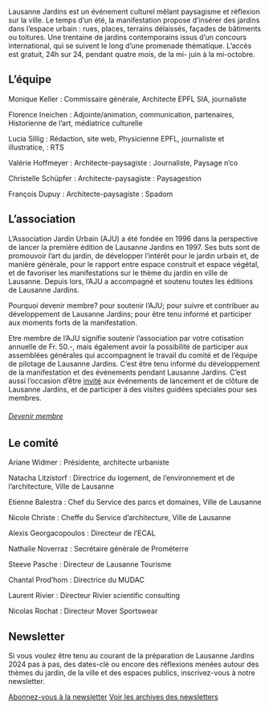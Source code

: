 Lausanne Jardins est un événement culturel mêlant paysagisme et réflexion sur la ville. Le temps d’un été, la manifestation propose d’insérer des jardins dans l’espace urbain : rues, places, terrains délaissés, façades de bâtiments ou toitures. Une trentaine de jardins contemporains issus d’un concours international, qui se suivent le long d’une promenade thématique. L’accès est gratuit, 24h sur 24, pendant quatre mois, de la mi- juin à la mi-octobre.


## L’équipe

Monique Keller 
: Commissaire générale, Architecte EPFL SIA, journaliste

Florence Ineichen
: Adjointe/animation, communication, partenaires, Historienne de l’art, médiatrice culturelle 

Lucia Sillig
: Rédaction, site web, Physicienne EPFL, journaliste et illustratice, 
: RTS

Valérie Hoffmeyer 
: Architecte-paysagiste
: Journaliste, Paysage n’co

Christelle Schüpfer 
: Architecte-paysagiste
: Paysagestion

François Dupuy
: Architecte-paysagiste
: Spadom

## L’association

L’Association Jardin Urbain (AJU) a été fondée en 1996 dans la perspective de lancer la première édition de Lausanne Jardins en 1997. Ses buts sont de promouvoir l’art du jardin, de développer l’intérêt pour le jardin urbain et, de manière générale, pour le rapport entre espace construit et espace végétal, et de favoriser les manifestations sur le thème du jardin en ville de Lausanne. Depuis lors, l’AJU a accompagné et soutenu toutes les éditions de Lausanne Jardins.

Pourquoi devenir membre?
pour soutenir l’AJU;
pour suivre et contribuer au développement de Lausanne Jardins;
pour être tenu informé et participer aux moments forts de la manifestation.

Etre membre de l’AJU signifie soutenir l’association par votre cotisation annuelle de Fr. 50.-, mais également avoir la possibilité de participer aux assemblées générales qui accompagnent le travail du comité et de l’équipe de pilotage de Lausanne Jardins. C’est être tenu informé du développement de la manifestation et des événements pendant Lausanne Jardins. C’est aussi l’occasion d’être [invité](#) aux événements de lancement et de clôture de Lausanne Jardins, et de participer à des visites guidées spéciales pour ses membres. 

###### [Devenir membre]()

## Le comité 

Ariane Widmer
: Présidente, architecte urbaniste

Natacha Litzistorf
: Directrice du logement, de l’environnement et de l’architecture, Ville de Lausanne 

Etienne Balestra
: Chef du Service des parcs et domaines, Ville de Lausanne 

Nicole Christe
: Cheffe du Service d’architecture, Ville de Lausanne 

Alexis Georgacopoulos
: Directeur de l’ECAL 

Nathalie Noverraz
: Secrétaire générale de Prométerre 

Steeve Pasche
: Directeur de Lausanne Tourisme 

Chantal Prod’hom
: Directrice du MUDAC 

Laurent Rivier
: Directeur Rivier scientific consulting 

Nicolas Rochat
: Directeur Mover Sportswear

## Newsletter

Si vous voulez être tenu au courant de la préparation de Lausanne Jardins 2024 pas à pas, des dates-clé ou encore des réflexions menées autour des thèmes du jardin, de la ville et des espaces publics, inscrivez-vous à notre newsletter.

[Abonnez-vous à la newsletter](#)
[Voir les archives des newsletters](#)